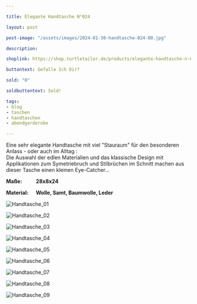 ```yaml
---

title: Elegante Handtasche N°024

layout: post

post-image: "/assets/images/2024-01-30-handtasche-024-00.jpg"

description:

shoplink: https://shop.turtletailor.de/products/elegante-handtasche-n-024

buttontext: Gefalle Ich Dir?

sold: "0"

soldbuttontext: Sold!

tags:
- blog
- taschen
- handtaschen
- abendgarderobe

---
```


Eine sehr elegante Handtasche mit viel "Stauraum" für den besonderen Anlass - oder auch im Alltag :  
Die Auswahl der edlen Materialien und das klassische Design mit  Applikationen zum Symetriebruch und Stilbrüchen im Schnitt machen aus dieser Tasche einen kleinen Eye-Catcher...  


**Maße: &emsp; &emsp; 28x8x24**

**Material: &emsp; Wolle, Samt, Baumwolle, Leder**

![Handtasche_01](/assets/images/2024-01-30-handtasche-024-01.jpg)<br>

![Handtasche_02](/assets/images/2024-01-30-handtasche-024-02.jpg)<br>

![Handtasche_03](/assets/images/2024-01-30-handtasche-024-03.jpg)<br>

![Handtasche_04](/assets/images/2024-01-30-handtasche-024-04.jpg)<br>

![Handtasche_05](/assets/images/2024-01-30-handtasche-024-05.jpg)<br>

![Handtasche_06](/assets/images/2024-01-30-handtasche-024-06.jpg)<br>

![Handtasche_07](/assets/images/2024-01-30-handtasche-024-07.jpg)<br>

![Handtasche_08](/assets/images/2024-01-30-handtasche-024-08.jpg)<br>

![Handtasche_09](/assets/images/2024-01-30-handtasche-024-09.jpg)
